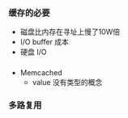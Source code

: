 ### 缓存的必要
- 磁盘比内存在寻址上慢了10W倍
- I/O buffer  成本
- 硬盘 I/O 

###
- Memcached
	- value 没有类型的概念


### 多路复用

### 

